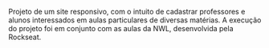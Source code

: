 Projeto de um site responsivo, com o intuito de cadastrar professores e alunos interessados em aulas particulares de diversas matérias.
A execução do projeto foi em conjunto com as aulas da NWL, desenvolvida pela Rockseat.

